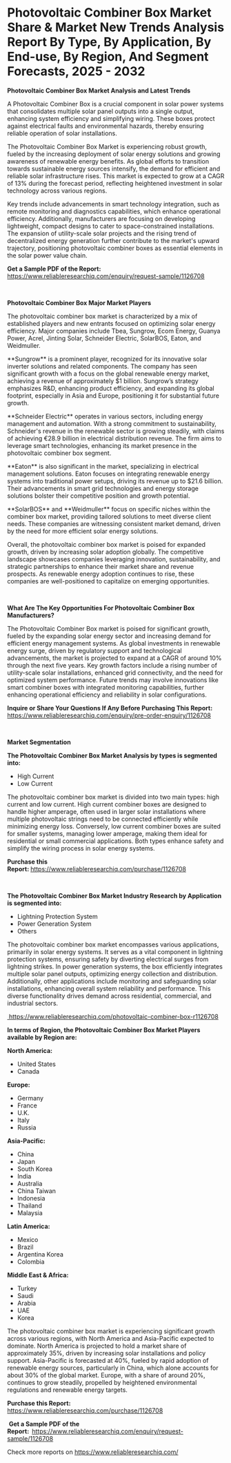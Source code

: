 <p><h1>Photovoltaic Combiner Box Market Share & Market New Trends Analysis Report By Type, By Application, By End-use, By Region, And Segment Forecasts, 2025 - 2032</h1></p><p><strong>Photovoltaic Combiner Box Market Analysis and Latest Trends</strong></p>
<p><p>A Photovoltaic Combiner Box is a crucial component in solar power systems that consolidates multiple solar panel outputs into a single output, enhancing system efficiency and simplifying wiring. These boxes protect against electrical faults and environmental hazards, thereby ensuring reliable operation of solar installations. </p><p>The Photovoltaic Combiner Box Market is experiencing robust growth, fueled by the increasing deployment of solar energy solutions and growing awareness of renewable energy benefits. As global efforts to transition towards sustainable energy sources intensify, the demand for efficient and reliable solar infrastructure rises. This market is expected to grow at a CAGR of 13% during the forecast period, reflecting heightened investment in solar technology across various regions.</p><p>Key trends include advancements in smart technology integration, such as remote monitoring and diagnostics capabilities, which enhance operational efficiency. Additionally, manufacturers are focusing on developing lightweight, compact designs to cater to space-constrained installations. The expansion of utility-scale solar projects and the rising trend of decentralized energy generation further contribute to the market's upward trajectory, positioning photovoltaic combiner boxes as essential elements in the solar power value chain.</p></p>
<p><strong>Get a Sample PDF of the Report:&nbsp;</strong> <a href="https://www.reliableresearchiq.com/enquiry/request-sample/1126708?utm_campaign=2927&utm_medium=2&utm_source=Github&utm_content=ia&utm_term=09042025&utm_id=photovoltaic-combiner-box">https://www.reliableresearchiq.com/enquiry/request-sample/1126708</a></p>
<p>&nbsp;</p>
<p><strong>Photovoltaic Combiner Box Major Market Players</strong></p>
<p><p>The photovoltaic combiner box market is characterized by a mix of established players and new entrants focused on optimizing solar energy efficiency. Major companies include Tbea, Sungrow, Ecom Energy, Guanya Power, Acrel, Jinting Solar, Schneider Electric, SolarBOS, Eaton, and Weidmuller.</p><p>**Sungrow** is a prominent player, recognized for its innovative solar inverter solutions and related components. The company has seen significant growth with a focus on the global renewable energy market, achieving a revenue of approximately $1 billion. Sungrow’s strategy emphasizes R&D, enhancing product efficiency, and expanding its global footprint, especially in Asia and Europe, positioning it for substantial future growth.</p><p>**Schneider Electric** operates in various sectors, including energy management and automation. With a strong commitment to sustainability, Schneider's revenue in the renewable sector is growing steadily, with claims of achieving €28.9 billion in electrical distribution revenue. The firm aims to leverage smart technologies, enhancing its market presence in the photovoltaic combiner box segment.</p><p>**Eaton** is also significant in the market, specializing in electrical management solutions. Eaton focuses on integrating renewable energy systems into traditional power setups, driving its revenue up to $21.6 billion. Their advancements in smart grid technologies and energy storage solutions bolster their competitive position and growth potential.</p><p>**SolarBOS** and **Weidmuller** focus on specific niches within the combiner box market, providing tailored solutions to meet diverse client needs. These companies are witnessing consistent market demand, driven by the need for more efficient solar energy solutions.</p><p>Overall, the photovoltaic combiner box market is poised for expanded growth, driven by increasing solar adoption globally. The competitive landscape showcases companies leveraging innovation, sustainability, and strategic partnerships to enhance their market share and revenue prospects. As renewable energy adoption continues to rise, these companies are well-positioned to capitalize on emerging opportunities.</p></p>
<p>&nbsp;</p>
<p><strong>What Are The Key Opportunities For Photovoltaic Combiner Box Manufacturers?</strong></p>
<p><p>The Photovoltaic Combiner Box market is poised for significant growth, fueled by the expanding solar energy sector and increasing demand for efficient energy management systems. As global investments in renewable energy surge, driven by regulatory support and technological advancements, the market is projected to expand at a CAGR of around 10% through the next five years. Key growth factors include a rising number of utility-scale solar installations, enhanced grid connectivity, and the need for optimized system performance. Future trends may involve innovations like smart combiner boxes with integrated monitoring capabilities, further enhancing operational efficiency and reliability in solar configurations.</p></p>
<p><strong>Inquire or Share Your Questions If Any Before Purchasing This Report:</strong> <a href="https://www.reliableresearchiq.com/enquiry/pre-order-enquiry/1126708?utm_campaign=2927&utm_medium=2&utm_source=Github&utm_content=ia&utm_term=09042025&utm_id=photovoltaic-combiner-box">https://www.reliableresearchiq.com/enquiry/pre-order-enquiry/1126708</a></p>
<p>&nbsp;</p>
<p><strong>Market Segmentation</strong></p>
<p><strong>The Photovoltaic Combiner Box Market Analysis by types is segmented into:</strong></p>
<p><ul><li>High Current</li><li>Low Current</li></ul></p>
<p><p>The photovoltaic combiner box market is divided into two main types: high current and low current. High current combiner boxes are designed to handle higher amperage, often used in larger solar installations where multiple photovoltaic strings need to be connected efficiently while minimizing energy loss. Conversely, low current combiner boxes are suited for smaller systems, managing lower amperage, making them ideal for residential or small commercial applications. Both types enhance safety and simplify the wiring process in solar energy systems.</p></p>
<p><strong>Purchase this Report:&nbsp;</strong><a href="https://www.reliableresearchiq.com/purchase/1126708?utm_campaign=2927&utm_medium=2&utm_source=Github&utm_content=ia&utm_term=09042025&utm_id=photovoltaic-combiner-box">https://www.reliableresearchiq.com/purchase/1126708</a></p>
<p>&nbsp;</p>
<p><strong>The Photovoltaic Combiner Box Market Industry Research by Application is segmented into:</strong></p>
<p><ul><li>Lightning Protection System</li><li>Power Generation System</li><li>Others</li></ul></p>
<p><p>The photovoltaic combiner box market encompasses various applications, primarily in solar energy systems. It serves as a vital component in lightning protection systems, ensuring safety by diverting electrical surges from lightning strikes. In power generation systems, the box efficiently integrates multiple solar panel outputs, optimizing energy collection and distribution. Additionally, other applications include monitoring and safeguarding solar installations, enhancing overall system reliability and performance. This diverse functionality drives demand across residential, commercial, and industrial sectors.</p></p>
<p><a href="https://www.reliableresearchiq.com/photovoltaic-combiner-box-r1126708?utm_campaign=2927&utm_medium=2&utm_source=Github&utm_content=ia&utm_term=09042025&utm_id=photovoltaic-combiner-box">&nbsp;https://www.reliableresearchiq.com/photovoltaic-combiner-box-r1126708</a></p>
<p><strong>In terms of Region, the Photovoltaic Combiner Box Market Players available by Region are:</strong></p>
<p>
    <p> <strong> North America: </strong>
        <ul>
            <li>United States</li>
            <li>Canada</li>
        </ul>
        </p> 
    <p> <strong> Europe: </strong>
        <ul>
            <li>Germany</li>
            <li>France</li>
            <li>U.K.</li>
            <li>Italy</li>
            <li>Russia</li>
        </ul>
        </p> 
    <p> <strong> Asia-Pacific: </strong>
        <ul>
            <li>China</li>
            <li>Japan</li>
            <li>South Korea</li>
            <li>India</li>
            <li>Australia</li>
            <li>China Taiwan</li>
            <li>Indonesia</li>
            <li>Thailand</li>
            <li>Malaysia</li>
        </ul>
        </p> 
    <p> <strong> Latin America: </strong>
        <ul>
            <li>Mexico</li>
            <li>Brazil</li>
            <li>Argentina Korea</li>
            <li>Colombia</li>
        </ul>
        </p> 
    <p> <strong> Middle East & Africa: </strong>
        <ul>
            <li>Turkey</li>
            <li>Saudi</li>
            <li>Arabia</li>
            <li>UAE</li>
            <li>Korea</li>
        </ul>
    </p>
    </p>
<p><p>The photovoltaic combiner box market is experiencing significant growth across various regions, with North America and Asia-Pacific expected to dominate. North America is projected to hold a market share of approximately 35%, driven by increasing solar installations and policy support. Asia-Pacific is forecasted at 40%, fueled by rapid adoption of renewable energy sources, particularly in China, which alone accounts for about 30% of the global market. Europe, with a share of around 20%, continues to grow steadily, propelled by heightened environmental regulations and renewable energy targets.</p></p>
<p><strong>Purchase this Report: </strong><a href="https://www.reliableresearchiq.com/purchase/1126708?utm_campaign=2927&utm_medium=2&utm_source=Github&utm_content=ia&utm_term=09042025&utm_id=photovoltaic-combiner-box">https://www.reliableresearchiq.com/purchase/1126708</a></p>
<p>&nbsp;<strong>Get a Sample PDF of the Report:&nbsp;&nbsp;</strong><a href="https://www.reliableresearchiq.com/enquiry/request-sample/1126708?utm_campaign=2927&utm_medium=2&utm_source=Github&utm_content=ia&utm_term=09042025&utm_id=photovoltaic-combiner-box">https://www.reliableresearchiq.com/enquiry/request-sample/1126708</a></p>
<p><strong></strong></p>
<p>Check more reports on <a href="https://www.reliableresearchiq.com/?utm_campaign=2927&utm_medium=2&utm_source=Github&utm_content=ia&utm_term=09042025&utm_id=photovoltaic-combiner-box">https://www.reliableresearchiq.com/</a></p>